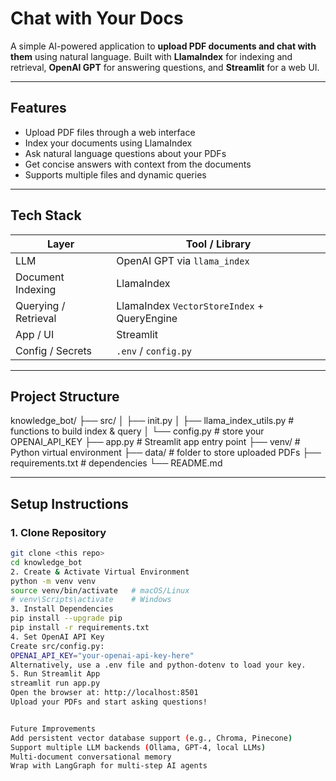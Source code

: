# Chat with Your Docs

A simple AI-powered application to **upload PDF documents and chat with them** using natural language. Built with **LlamaIndex** for indexing and retrieval, **OpenAI GPT** for answering questions, and **Streamlit** for a web UI.

---

## Features

- Upload PDF files through a web interface
- Index your documents using LlamaIndex
- Ask natural language questions about your PDFs
- Get concise answers with context from the documents
- Supports multiple files and dynamic queries

---

## Tech Stack

| Layer                  | Tool / Library                    |
|------------------------|----------------------------------|
| LLM                    | OpenAI GPT via `llama_index`     |
| Document Indexing      | LlamaIndex                        |
| Querying / Retrieval   | LlamaIndex `VectorStoreIndex` + QueryEngine |
| App / UI               | Streamlit                         |
| Config / Secrets       | `.env` / `config.py`             |

---

## Project Structure

knowledge_bot/
├── src/
│ ├── init.py
│ ├── llama_index_utils.py # functions to build index & query
│ └── config.py # store your OPENAI_API_KEY
├── app.py # Streamlit app entry point
├── venv/ # Python virtual environment
├── data/ # folder to store uploaded PDFs
├── requirements.txt # dependencies
└── README.md

---

## Setup Instructions

### 1. Clone Repository

```bash
git clone <this repo>
cd knowledge_bot
2. Create & Activate Virtual Environment
python -m venv venv
source venv/bin/activate   # macOS/Linux
# venv\Scripts\activate    # Windows
3. Install Dependencies
pip install --upgrade pip
pip install -r requirements.txt
4. Set OpenAI API Key
Create src/config.py:
OPENAI_API_KEY="your-openai-api-key-here"
Alternatively, use a .env file and python-dotenv to load your key.
5. Run Streamlit App
streamlit run app.py
Open the browser at: http://localhost:8501
Upload your PDFs and start asking questions!


Future Improvements
Add persistent vector database support (e.g., Chroma, Pinecone)
Support multiple LLM backends (Ollama, GPT-4, local LLMs)
Multi-document conversational memory
Wrap with LangGraph for multi-step AI agents